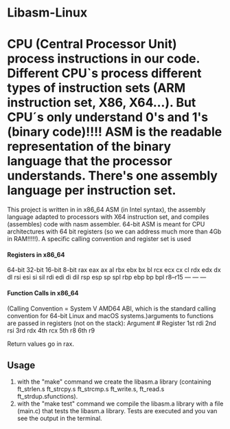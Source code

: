 # Libasm-Linux

# CPU (Central Processor Unit) process instructions in our code. Different CPU`s process different types of instruction sets (ARM instruction set, X86, X64...). But CPU´s only understand 0's and 1's (binary code)!!!! ASM is the readable representation of the binary language that the processor understands. There's one assembly language per instruction set.

This project is written in in x86_64 ASM (in Intel syntax), the assembly language adapted to processors with X64 instruction set, and compiles (assembles) code with nasm assembler. 64-bit ASM is meant for CPU architectures with 64 bit registers (so we can address much more than 4Gb in RAM!!!!!). A specific calling convention and register set is used

#### Registers in x86_64
64-bit	32-bit	16-bit	8-bit
rax	eax	ax	al
rbx	ebx	bx	bl
rcx	ecx	cx	cl
rdx	edx	dx	dl
rsi	esi	si	sil
rdi	edi	di	dil
rsp	esp	sp	spl
rbp	ebp	bp	bpl
r8–r15	—	—	—

#### Function Calls in x86_64
 (Calling Convention = System V AMD64 ABI, which is the standard calling convention for 64-bit Linux and macOS systems.)arguments to functions are passed in registers (not on the stack):
Argument #	Register
1st	rdi
2nd	rsi
3rd	rdx
4th	rcx
5th	r8
6th	r9

Return values go in rax.

## Usage
1. with the "make" command we create the libasm.a library (containing ft_strlen.s ft_strcpy.s ft_strcmp.s ft_write.s, ft_read.s ft_strdup.sfunctions).
2. with the "make test" command we compile the libasm.a library with a file (main.c) that tests the libasm.a library. Tests are executed and you van see the output in the terminal.
